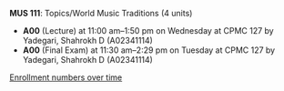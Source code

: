 **MUS 111**: Topics/World Music Traditions (4 units)

- **A00** (Lecture) at 11:00 am–1:50 pm on Wednesday at CPMC 127 by Yadegari, Shahrokh D (A02341114)
- **A00** (Final Exam) at 11:30 am–2:29 pm on Tuesday at CPMC 127 by Yadegari, Shahrokh D (A02341114)

[Enrollment numbers over time](./MUS111.tsv)
